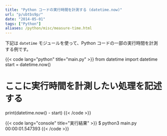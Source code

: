 ```yaml
---
title: "Python コードの実行時間を計測する (datetime.now)"
url: "p/ubtbs9p/"
date: "2014-05-01"
tags: ["Python"]
aliases: /python/misc/measure-time.html
---
```


下記は `datetime` モジュールを使って、Python コードの一部の実行時間を計測する例です。

{{< code lang="python" title="main.py" >}}
from datetime import datetime
start = datetime.now()

# ここに実行時間を計測したい処理を記述する

print(datetime.now() - start)
{{< /code >}}

{{< code lang="console" title="実行結果" >}}
$ python3 main.py
00:00:01.547393
{{< /code >}}


